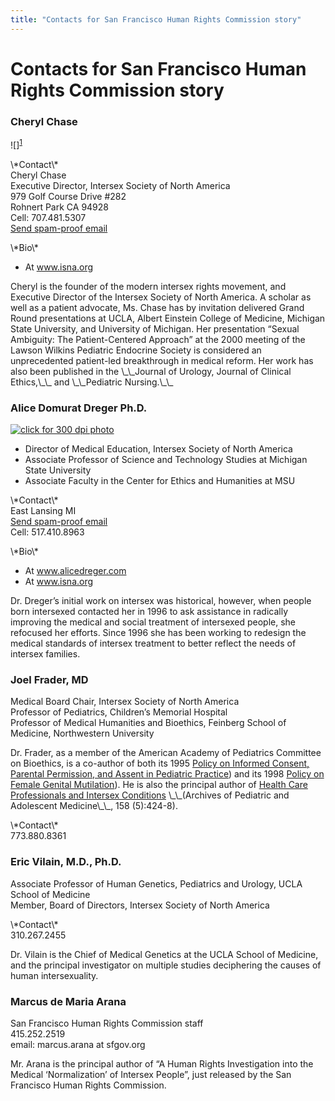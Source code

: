 ```yaml
---
title: "Contacts for San Francisco Human Rights Commission story"
---
```


# Contacts for San Francisco Human Rights Commission story

<h3>Cheryl Chase  </h3>



<p>![]<sup class="footnote" id="fnrev2196937345d88eb35a2eaa-1"><a href="#fn2196937345d88eb35a2eaa-1">1</a></sup> </p>



<p>\*Contact\*  <br />
Cheryl Chase  <br />
Executive Director, Intersex Society of North America  <br />
979 Golf Course Drive #282  <br />
Rohnert Park CA 94928  <br />
Cell: 707.481.5307  <br />
<a href="/pressroom/contact/chase">Send spam-proof email</a>  </p>

<p>\*Bio\*  </p>

<ul>
	<li>At <a href="http://www.isna.org/about/chase">www.isna.org</a></li>
</ul>

<p>Cheryl is the founder of the modern intersex rights movement, and Executive Director of the Intersex Society of North America. A scholar as well as a patient advocate, Ms. Chase has by invitation delivered Grand Round presentations at <span class="caps">UCLA</span>, Albert Einstein College of Medicine, Michigan State University, and University of Michigan. Her presentation &#8220;Sexual Ambiguity: The Patient-Centered Approach&#8221; at the 2000 meeting of the Lawson Wilkins Pediatric Endocrine Society is considered an unprecedented patient-led breakthrough in medical reform. Her work has also been published in the \_\_Journal of Urology, Journal of Clinical Ethics,\_\_ and \_\_Pediatric Nursing.\_\_  </p>


<h3>Alice Domurat Dreger Ph.D.  </h3>

<p><a href="/files/images/dreger.jpg"><img alt="click for 300 dpi photo" src="/img/about/alice2.jpg" title="click for 300 dpi photo" /></a>  </p>

<ul>
	<li>Director of Medical Education, Intersex Society of North America</li>
	<li>Associate Professor of Science and Technology Studies at Michigan State University</li>
	<li>Associate Faculty in the Center for Ethics and Humanities at <span class="caps">MSU</span></li>
</ul>

<p>\*Contact\*  <br />
East Lansing MI  <br />
<a href="http://www.alicedreger.com/contact">Send spam-proof email</a>  <br />
Cell: 517.410.8963  </p>

<p>\*Bio\*  </p>

<ul>
	<li>At <a href="http://www.alicedreger.com">www.alicedreger.com</a></li>
	<li>At <a href="http://www.isna.org/about/dreger">www.isna.org</a></li>
</ul>


<p>Dr. Dreger&#8217;s initial work on intersex was historical, however, when people born intersexed contacted her in 1996 to ask assistance in radically improving the medical and social treatment of intersexed people, she refocused her efforts. Since 1996 she has been working to redesign the medical standards of intersex treatment to better reflect the needs of intersex families.  </p>



<h3>Joel Frader, MD  </h3>

<p>Medical Board Chair, Intersex Society of North America  <br />
Professor of Pediatrics, Children&#8217;s Memorial Hospital  <br />
Professor of Medical Humanities and Bioethics, Feinberg School of Medicine, Northwestern University  </p>

<p>Dr. Frader, as a member of the American Academy of Pediatrics Committee on Bioethics, is a co-author of both its 1995 <a href="http://aappolicy.aappublications.org/cgi/reprint/pediatrics%3B95/2/314.pdf">Policy on Informed Consent, Parental Permission, and Assent in Pediatric Practice</a>) and its 1998 <a href="http://aappolicy.aappublications.org/cgi/content/abstract/pediatrics%3B102/1/153">Policy on Female Genital Mutilation</a>). He is also the principal author of <a href="/pdf/Frader2004.pdf">Health Care Professionals and Intersex Conditions</a> \_\_(Archives of Pediatric and Adolescent Medicine\_\_, 158 (5):424-8).  </p>

<p>\*Contact\*  <br />
773.880.8361  </p>

<h3>Eric Vilain, M.D., Ph.D.  </h3>

<p>Associate Professor of Human Genetics, Pediatrics and Urology, <span class="caps">UCLA</span> School of Medicine  <br />
Member, Board of Directors, Intersex Society of North America  </p>

<p>\*Contact\*  <br />
310.267.2455  </p>

<p>Dr. Vilain is the Chief of Medical Genetics at the <span class="caps">UCLA</span> School of Medicine, and the principal investigator on multiple studies deciphering the causes of human intersexuality.  </p>


<h3>Marcus de Maria Arana  </h3>

<p>San Francisco Human Rights Commission staff  <br />
415.252.2519  <br />
email: marcus.arana at sfgov.org  </p>

<p>Mr. Arana is the principal author of &#8220;A Human Rights Investigation into the Medical &#8216;Normalization&#8217; of Intersex People&#8221;, just released by the San Francisco Human Rights Commission.</p>

 [1]: /img/about/cheryl4.jpg
